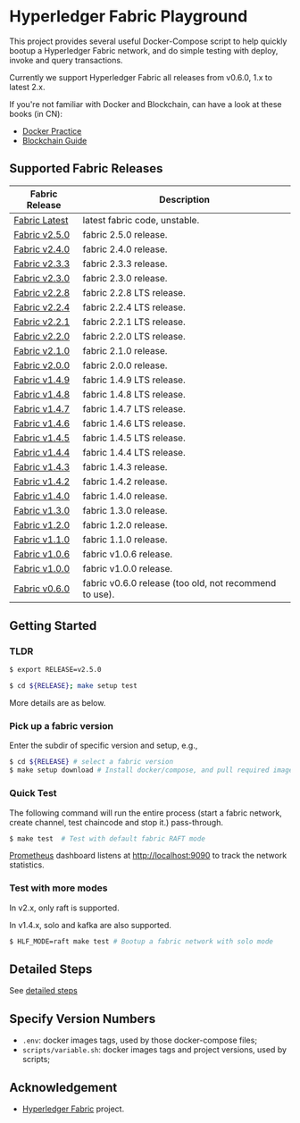 # Hyperledger Fabric Playground

This project provides several useful Docker-Compose script to help quickly bootup a Hyperledger Fabric network, and do simple testing with deploy, invoke and query transactions.

Currently we support Hyperledger Fabric all releases from v0.6.0, 1.x to latest 2.x.

If you're not familiar with Docker and Blockchain, can have a look at these books (in CN):

* [Docker Practice](https://github.com/yeasy/docker_practice)
* [Blockchain Guide](https://github.com/yeasy/blockchain_guide)

## Supported Fabric Releases

Fabric Release | Description
--- | ---
[Fabric Latest](latest) | latest fabric code, unstable.
[Fabric v2.5.0](v2.5.0) | fabric 2.5.0 release.
[Fabric v2.4.0](v2.4.0) | fabric 2.4.0 release.
[Fabric v2.3.3](v2.3.3) | fabric 2.3.3 release.
[Fabric v2.3.0](v2.3.0) | fabric 2.3.0 release.
[Fabric v2.2.8](v2.2.8) | fabric 2.2.8 LTS release.
[Fabric v2.2.4](v2.2.4) | fabric 2.2.4 LTS release.
[Fabric v2.2.1](v2.2.1) | fabric 2.2.1 LTS release.
[Fabric v2.2.0](v2.2.0) | fabric 2.2.0 LTS release.
[Fabric v2.1.0](v2.1.0) | fabric 2.1.0 release.
[Fabric v2.0.0](v2.0.0) | fabric 2.0.0 release.
[Fabric v1.4.9](v1.4.9) | fabric 1.4.9 LTS release.
[Fabric v1.4.8](v1.4.8) | fabric 1.4.8 LTS release.
[Fabric v1.4.7](v1.4.7) | fabric 1.4.7 LTS release.
[Fabric v1.4.6](v1.4.6) | fabric 1.4.6 LTS release.
[Fabric v1.4.5](v1.4.5) | fabric 1.4.5 LTS release.
[Fabric v1.4.4](v1.4.4) | fabric 1.4.4 LTS release.
[Fabric v1.4.3](v1.4.3) | fabric 1.4.3 release.
[Fabric v1.4.2](v1.4.2) | fabric 1.4.2 release.
[Fabric v1.4.0](v1.4.0) | fabric 1.4.0 release.
[Fabric v1.3.0](v1.3.0) | fabric 1.3.0 release.
[Fabric v1.2.0](v1.2.0) | fabric 1.2.0 release.
[Fabric v1.1.0](v1.1.0) | fabric 1.1.0 release.
[Fabric v1.0.6](v1.0.6) | fabric v1.0.6 release.
[Fabric v1.0.0](v1.0.0) | fabric v1.0.0 release.
[Fabric v0.6.0](v0.6.0) | fabric v0.6.0 release (too old, not recommend to use).

## Getting Started

### TLDR

```bash
$ export RELEASE=v2.5.0
```

```bash
$ cd ${RELEASE}; make setup test
```

More details are as below.

### Pick up a fabric version

Enter the subdir of specific version and setup, e.g.,

```bash
$ cd ${RELEASE} # select a fabric version
$ make setup download # Install docker/compose, and pull required images
```

### Quick Test

The following command will run the entire process (start a fabric network, create channel, test chaincode and stop it.) pass-through.

```bash
$ make test  # Test with default fabric RAFT mode
```

[Prometheus](https://prometheus.io) dashboard listens at [http://localhost:9090](http://localhost:9090) to track the network statistics.

### Test with more modes

In v2.x, only raft is supported.

In v1.4.x, solo and kafka are also supported.

```bash
$ HLF_MODE=raft make test # Bootup a fabric network with solo mode
```

## Detailed Steps

See [detailed steps](docs/steps.md)

## Specify Version Numbers

* `.env`: docker images tags, used by those docker-compose files;
* `scripts/variable.sh`: docker images tags and project versions, used by scripts;

## Acknowledgement

* [Hyperledger Fabric](https://github.com/hyperledger/fabric/) project.
